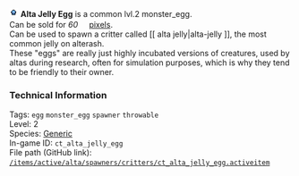 ![ ](https://raw.githubusercontent.com/Ceterai/Enternia/main/items/active/alta/spawners/critters/ct_alta_jelly_egg.png) **Alta Jelly Egg** is a common lvl.2 monster_egg.  
Can be sold for *60* <img src="https://starbounder.org/mediawiki/images/2/21/Pixel.png" width="12" height="16"/> [pixels](https://starbounder.org/Pixel).  
Can be used to spawn a critter called [[ alta jelly|alta-jelly ]], the most common jelly on alterash.  
These "eggs" are really just highly incubated versions of creatures, used by altas during research, often for simulation purposes, which is why they tend to be friendly to their owner.

### Technical Information

Tags: `egg` `monster_egg` `spawner` `throwable`  
Level: 2  
Species: [Generic](https://starbounder.org/Perfectly_Generic_Item)  
In-game ID: `ct_alta_jelly_egg`  
File path (GitHub link): [`/items/active/alta/spawners/critters/ct_alta_jelly_egg.activeitem`](https://github.com/Ceterai/Enternia/blob/main/items/active/alta/spawners/critters/ct_alta_jelly_egg.activeitem)
